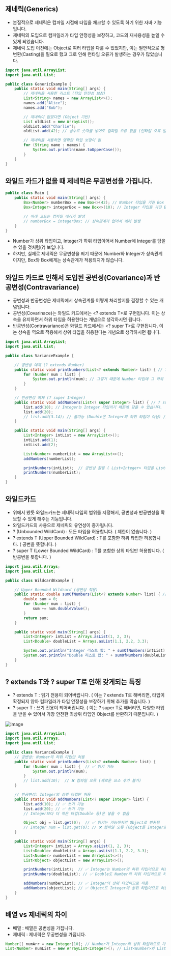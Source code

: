 제네릭(Generics)
----------------------------------
- 본질적으로 제네릭은 컴파일 시점에 타입을 체크할 수 있도록 하기 위한 자바 기능입니다.
- 제네릭의 도입으로 컴파일러가 타입 안정성을 보장하고, 코드의 재사용성을 높일 수 있게 되었습니다.
- 제네릭 도입 이전에는 Object로 여러 타입을 다룰 수 있었지만, 이는 필연적으로 형변환(Casting)을 필요로 했고 그로 인해 런타임 오류가 발생하는 경우가 많았습니다.

```java
import java.util.ArrayList;
import java.util.List;

public class GenericExample {
    public static void main(String[] args) {
        // 제네릭을 사용한 리스트 (타입 안전성 보장)
        List<String> names = new ArrayList<>();
        names.add("Alice");
        names.add("Bob");

        // 제네릭이 없었다면 (Object 기반)
        List oldList = new ArrayList();
        oldList.add("Charlie");
        oldList.add(42); // 실수로 숫자를 넣어도 컴파일 오류 없음 (런타임 오류 발생 가능)

        // 제네릭을 사용하면 명확한 타입 보장이 됨
        for (String name : names) {
            System.out.println(name.toUpperCase());
        }
    }
}
```

와일드 카드가 없을 때 제네릭은 무공변성을 가집니다.
----------------------------------------------------
```java
public class Main {
    public static void main(String[] args) {
        Box<Number> numberBox = new Box<>(42); // Number 타입을 가진 Box
        Box<Integer> integerBox = new Box<>(10); // Integer 타입을 가진 Box

        // 아래 코드는 컴파일 에러가 발생
        // numberBox = integerBox; // 상속관계가 없어서 에러 발생
    }
}
```
- Number가 상위 타입이고, Integer가 하위 타입이어서 Number에 Integer를 담을 수 있을 것처럼(?) 보입니다.
- 하지만, 실제로 제네릭은 무공변성을 띄기 때문에 Number와 Integer가 상속관계이지만, Box<Integer>와 Box<Number>에게는 상속관계가 적용되지가 않습니다.

와일드 카드로 인해서 도입된 공변성(Covariance)과 반공변성(Contravariance)
--------------------------------------------------
- 공변성과 반공변성은 제네릭에서 상속관계를 어떻게 처리할지를 결정할 수 있는 개념입니다.
- 공변성(Covarinace)는 와일드 카드에서는 <? extends T>로 구현됩니다. 이는 상속을 유지하면서 하위 타입을 허용한다는 개념으로 생각하시면 됩니다.
- 반공변성(Contravariance)은 와일드 카드에서는 <? super T>로 구현됩니다. 이는 상속을 역으로 적용해서 상위 타입을 허용한다는 개념으로 생각하시면 됩니다.

```java
import java.util.ArrayList;
import java.util.List;

public class VarianceExample {

    // 공변성 예제 (? extends Number)
    public static void printNumbers(List<? extends Number> list) { // ? extends Number라는 와일드카드를 사용하면 제네릭에서도 공변성 ( 상속을 유지하며 하위 타입을 허용하는 것 ) 이 허용됩니다.
        for (Number num : list) { 
            System.out.println(num); // 그렇기 때문에 Number 타입에 그 하위 타입이 무엇이든 담을 수 있습니다. 
        }
    }

    // 반공변성 예제 (? super Integer)
    public static void addNumbers(List<? super Integer> list) { // ? super Number라는 와일드카드를 사용하면 제네릭에서도 반공변성 ( 상속을 역으로 적용하여 상위 타입을 허용하는 것 )이 허용됩니다.
        list.add(10); // Integer는 Integer 타입이기 때문에 담을 수 있습니다.
        list.add(20);
        // list.add(3.14); // 불가능 (Double은 Integer의 하위 타입이 아님) // 그러나 Double은 Integer의 상위 타입이 아니므로 담을 수 없습니다.
    }

    public static void main(String[] args) {
        List<Integer> intList = new ArrayList<>();
        intList.add(1);
        intList.add(2);

        List<Number> numberList = new ArrayList<>();
        addNumbers(numberList);

        printNumbers(intList);  // 공변성 활용 ( List<Integer> 타입을 List<Number> 타입에 담을 수 있습니다.
        printNumbers(numberList);
    }
}
```

와일드카드
--------------------------------------------
- 위에서 봤듯 와일드카드는 제네릭 타입의 범위를 지정해서, 공변성과 반공변성을 확보할 수 있게 해주는 기능입니다.
- 와일드카드의 사용으로 제네릭의 유연성이 증가됩니다.
- ? (Unbounded WildCard) : 모든 타입을 허용합니다. ( 제한이 없습니다. )
- ? extends T (Upper Bounded WildCard) : T를 포함한 하위 타입만 허용합니다. ( 공변을 뜻합니다. )
- ? super T (Lower Bounded WildCard) : T를 포함한 상위 타입만 허용합니다. ( 반공변을 뜻합니다. )

```java
import java.util.Arrays;
import java.util.List;

public class WildcardExample {

    // Upper Bounded Wildcard (공변성 적용)
    public static double sumOfNumbers(List<? extends Number> list) { // 와일드카드를 이용해서 제네릭에도 공변성을 적용하면 Number 타입에 그 하위 타입들을 담을 수 있습니다. 
        double sum = 0;
        for (Number num : list) {
            sum += num.doubleValue();
        }
        return sum;
    }

    public static void main(String[] args) {
        List<Integer> intList = Arrays.asList(1, 2, 3);
        List<Double> doubleList = Arrays.asList(1.1, 2.2, 3.3);

        System.out.println("Integer 리스트 합: " + sumOfNumbers(intList)); // List<? extends Number>를 이용해서 List<Integer>도 매개변수로 넘길 수 있습니다.
        System.out.println("Double 리스트 합: " + sumOfNumbers(doubleList)); // List<? extends Number>를 이용해서 List<Double>도 매개변수로 넘길 수 있습니다.
    }
}
```

? extends T와 ? super T로 인해 갖게되는 특징
------------------------------------------------------------------------
- ? extends T : 읽기 전용이 되어버립니다. ( 이는 ? extends T로 해버리면, 타입이 확정되지 않아 컴파일러가 타입 안정성을 보장하기 위해 추가를 막습니다. )
- ? super T : 쓰기 전용이 되어버립니다. ( 이는 ? super T로 해버리면, 다양한 타입을 받을 수 있어서 가장 안전한 최상위 타입인 Object를 반환하기 때문입니다. )

![image](https://github.com/user-attachments/assets/935ac447-379a-44b2-87e4-0f02e2636f94)

```java
import java.util.ArrayList;
import java.util.Arrays;
import java.util.List;

public class VarianceExample {
    // 공변성: Number의 하위 타입만 허용
    public static void printNumbers(List<? extends Number> list) {
        for (Number num : list) {  // ✅ 읽기 가능
            System.out.println(num);
        }
        // list.add(10);  // ❌ 컴파일 오류 (새로운 요소 추가 불가)
    }

    // 반공변성: Integer의 상위 타입만 허용
    public static void addNumbers(List<? super Integer> list) {
        list.add(10); // ✅ 쓰기 가능
        list.add(20); // ✅ 쓰기 가능
        // Integer보다 더 작은 타입(Double 등)은 넣을 수 없음

        Object obj = list.get(0);  // ✅ 읽기는 가능하지만 Object로 반환됨
        // Integer num = list.get(0); // ❌ 컴파일 오류 (Object를 Integer로 직접 변환 불가)
    }

    public static void main(String[] args) {
        List<Integer> intList = Arrays.asList(1, 2, 3);
        List<Double> doubleList = Arrays.asList(1.1, 2.2, 3.3);
        List<Number> numberList = new ArrayList<>();
        List<Object> objectList = new ArrayList<>();

        printNumbers(intList);  // ✅ Integer는 Number의 하위 타입이므로 허용
        printNumbers(doubleList); // ✅ Double도 Number의 하위 타입이므로 허용

        addNumbers(numberList); // ✅ Integer의 상위 타입이므로 허용
        addNumbers(objectList); // ✅ Object도 Integer의 상위 타입이므로 허용
    }
}
```

배열 vs 제네릭의 차이
------------------------------------------
- 배열 : 배열은 공변성을 가집니다.
- 제네릭 : 제네릭은 무공변성을 가집니다.

```java
Number[] numArr = new Integer[10]; // Number가 Integer의 상위 타입이므로 가능합니다.
List<Number> numList = new ArrayList<Integer>(); // List<Number>와 List<Integer>는 무공변성을 띄기 때문에 컴파일 오류가 발생합니다.
```
